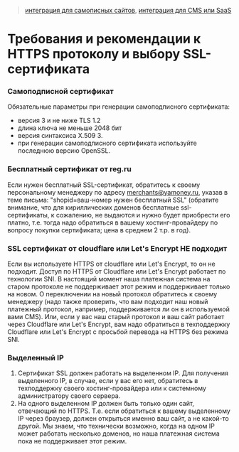 > [интеграция для самописных сайтов](/demo/010%20интеграция%20для%20самописных%20сайтов.md), [интеграция для CMS или SaaS](/demo/011%20интеграция%20для%20CMS%20и%20SaaS.md)

Требования и рекомендации к HTTPS протоколу и выбору SSL-сертификата
====================================================================

### Самоподписной сертификат

Обязательные параметры при генерации самоподписного сертификата:
* версия 3 и не ниже TLS 1.2
* длина ключа не меньше 2048 бит
* версия синтаксиса X.509 3.
* при генерации самоподписного сертификата используйте последнюю версию OpenSSL.

### Бесплатный сертификат от reg.ru

Если нужен бесплатный SSL-сертификат, обратитесь к своему персональному менеджеру по адресу merchants@yamoney.ru, указав в теме письма: "shopid=ваш-номер нужен бесплатный SSL" (обратите внимание, что для кириллических доменов бесплатные ssl-сертификаты, к сожалению, не выдаются и нужно будет приобрести его платно, т.е. тогда надо обратиться в вашему хостинг-провайдеру по вопросу покупки сертификата; цена в среднем 2 т.р. в год).

### SSL сертификат от cloudflare или Let's Encrypt НЕ подходит

Если вы используете HTTPS от cloudflare или Let's Encrypt, то он не подходит. Доступ по HTTPS от Cloudflare или Let's Encrypt работает по технологии SNI. В настоящий момент наша платежная система на старом протоколе не поддерживает этот режим и поддерживает только на новом. О переключении на новый протокол обратитесь к своему менеджеру (надо также проверить, что вам подходит наш новый платежный протокол, например, поддерживается ли он в используемой вами CMS). Или, если у вас наш старый протокол и ваш сайт работает через Cloudflare или Let's Encrypt, вам надо обратиться в техподдержку Cloudflare или Let's Encrypt с просьбой перевода на HTTPS без режима SNI.

### Выделенный IP

1. Сертификат SSL должен работать на выделенном IP. Для получения выделенного IP, в случае, если у вас его нет, обратитесь в техподдержку своего хостинг-провайдера или к системному администратору своего сервера.
2. На одного выделенном IP должен быть только один сайт, отвечающий по HTTPS. Т.е. если обратиться к вашему выделенному IP через браузер, должен открыться именно ваш сайт, а не какой-то другой. Мы знаем, что технически возможно, когда на одном IP может работать несколько доменов, но наша платежная система пока не поддерживает этот режим.
